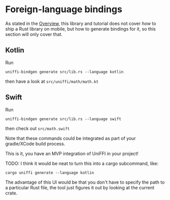 # Foreign-language bindings

As stated in the [Overview](../Overview.md), this library and tutorial does not cover *how* to ship a Rust library on mobile, but how to generate bindings for it, so this section will only cover that.

## Kotlin

Run
```
uniffi-bindgen generate src/lib.rs --language kotlin
```
then have a look at `src/uniffi/math/math.kt`

## Swift

Run
```
uniffi-bindgen generate src/lib.rs --language swift
```
then check out `src/math.swift`

Note that these commands could be integrated as part of your gradle/XCode build process.

This is it, you have an MVP integration of UniFFI in your project!

TODO: I think it would be neat to turn this into a cargo subcommand, like:

```
cargo uniffi generate --language kotlin
```

The advantage of this UI would be that you don't have to specify the path
to a particular Rust file, the tool just figures it out by looking at
the current crate.